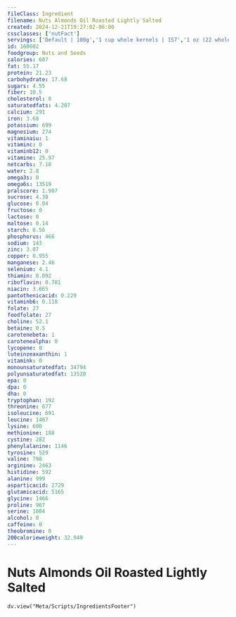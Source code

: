 ```yaml
---
fileClass: Ingredient
filename: Nuts Almonds Oil Roasted Lightly Salted
created: 2024-12-21T19:27:02-06:00
cssclasses: ['nutFact']
servings: ['Default | 100g','1 cup whole kernels | 157','1 oz (22 whole kernels) | 28.4']
id: 168602
foodgroup: Nuts and Seeds
calories: 607
fat: 55.17
protein: 21.23
carbohydrate: 17.68
sugars: 4.55
fiber: 10.5
cholesterol: 0
saturatedfats: 4.207
calcium: 291
iron: 3.68
potassium: 699
magnesium: 274
vitaminaiu: 1
vitaminc: 0
vitaminb12: 0
vitamine: 25.97
netcarbs: 7.18
water: 2.8
omega3s: 0
omega6s: 13519
pralscore: 1.907
sucrose: 4.38
glucose: 0.04
fructose: 0
lactose: 0
maltose: 0.14
starch: 0.56
phosphorus: 466
sodium: 143
zinc: 3.07
copper: 0.955
manganese: 2.46
selenium: 4.1
thiamin: 0.092
riboflavin: 0.781
niacin: 3.665
pantothenicacid: 0.229
vitaminb6: 0.118
folate: 27
foodfolate: 27
choline: 52.1
betaine: 0.5
carotenebeta: 1
carotenealpha: 0
lycopene: 0
luteinzeaxanthin: 1
vitamink: 0
monounsaturatedfat: 34794
polyunsaturatedfat: 13520
epa: 0
dpa: 0
dha: 0
tryptophan: 192
threonine: 677
isoleucine: 691
leucine: 1467
lysine: 600
methionine: 188
cystine: 282
phenylalanine: 1146
tyrosine: 529
valine: 798
arginine: 2463
histidine: 592
alanine: 999
asparticacid: 2729
glutamicacid: 5165
glycine: 1466
proline: 967
serine: 1004
alcohol: 0
caffeine: 0
theobromine: 0
200calorieweight: 32.949
---
```


# Nuts Almonds Oil Roasted Lightly Salted

```dataviewjs
dv.view("Meta/Scripts/IngredientsFooter")
```